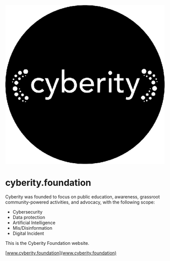 ![cyberity foundation logo](https://raw.githubusercontent.com/CyberityFoundation/cyberity.foundation/main/assets/img/logo_cyberity_vector_circle_trans_small.svg)


# cyberity.foundation

Cyberity was founded to focus on public education, awareness, grassroot community-powered activities, and advocacy, with the following scope:

- Cybersecurity
- Data protection
- Artificial Intelligence
- Mis/Disinformation
- Digital Incident

This is the Cyberity Foundation website.

[www.cyberity.foundation](www.cyberity.foundation)